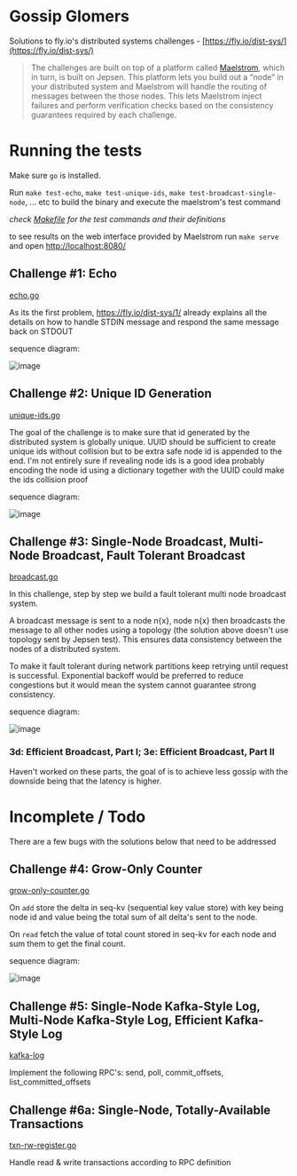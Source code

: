 # Gossip Glomers

Solutions to fly.io's distributed systems challenges - [https://fly.io/dist-sys/](https://fly.io/dist-sys/)

> The challenges are built on top of a platform called [Maelstrom](https://github.com/jepsen-io/maelstrom), which in turn, is built on Jepsen. This platform lets you build out a “node” in your distributed system and Maelstrom will handle the routing of messages between the those nodes. This lets Maelstrom inject failures and perform verification checks based on the consistency guarantees required by each challenge.

# Running the tests

Make sure `go` is installed.

Run `make test-echo`, `make test-unique-ids`, `make test-broadcast-single-node`, ... etc to build the binary and execute the maelstrom's test command

_check [Makefile](./Makefile) for the test commands and their definitions_

to see results on the web interface provided by Maelstrom run `make serve` and open [http://localhost:8080/](http://localhost:8080/)

## Challenge #1: Echo

[echo.go](./cmd/echo/echo.go)

As its the first problem, https://fly.io/dist-sys/1/ already explains all the details on how to handle STDIN message and respond the same message back on STDOUT

sequence diagram:

<img alt="image" src="https://github.com/ianunay/gossip-glomers/assets/1129363/afff83e3-d485-44d4-aa69-7b3936869ede">

## Challenge #2: Unique ID Generation

[unique-ids.go](./cmd/unique-ids/unique-ids.go)

The goal of the challenge is to make sure that id generated by the distributed system is globally unique. UUID should be sufficient to create unique ids without collision but to be extra safe node id is appended to the end. I'm not entirely sure if revealing node ids is a good idea probably encoding the node id using a dictionary together with the UUID could make the ids collision proof

sequence diagram:

<img alt="image" src="https://github.com/ianunay/gossip-glomers/assets/1129363/b769a725-1fb7-4f5a-a91d-5af2b9293624">

## Challenge #3: Single-Node Broadcast, Multi-Node Broadcast, Fault Tolerant Broadcast

[broadcast.go](./cmd/broadcast/broadcast.go)

In this challenge, step by step we build a fault tolerant multi node broadcast system.

A broadcast message is sent to a node n{x}, node n{x} then broadcasts the message to all other nodes using a topology (the solution above doesn't use topology sent by Jepsen test). This ensures data consistency between the nodes of a distributed system.

To make it fault tolerant during network partitions keep retrying until request is successful. Exponential backoff would be preferred to reduce congestions but it would mean the system cannot guarantee strong consistency.

sequence diagram:

<img alt="image" src="https://github.com/ianunay/gossip-glomers/assets/1129363/23acdf9d-8fae-4938-86d0-3d0d01246ac1">

### 3d: Efficient Broadcast, Part I; 3e: Efficient Broadcast, Part II

Haven't worked on these parts, the goal of is to achieve less gossip with the downside being that the latency is higher.

# Incomplete / Todo

There are a few bugs with the solutions below that need to be addressed

## Challenge #4: Grow-Only Counter

[grow-only-counter.go](./cmd/grow-only-counter/grow-only-counter.go)

On `add` store the delta in seq-kv (sequential key value store) with key being node id and value being the total sum of all delta's sent to the node.

On `read` fetch the value of total count stored in seq-kv for each node and sum them to get the final count.

sequence diagram:

<img alt="image" src="https://github.com/ianunay/gossip-glomers/assets/1129363/df696653-33c2-4b6f-adb7-7c4f54eff5ad">

## Challenge #5: Single-Node Kafka-Style Log, Multi-Node Kafka-Style Log, Efficient Kafka-Style Log

[kafka-log](./cmd/kafka-log/kafka-log.go)

Implement the following RPC's: send, poll, commit_offsets, list_committed_offsets

## Challenge #6a: Single-Node, Totally-Available Transactions

[txn-rw-register.go](./cmd/txn-rw-register/txn-rw-register.go)

Handle read & write transactions according to RPC definition
